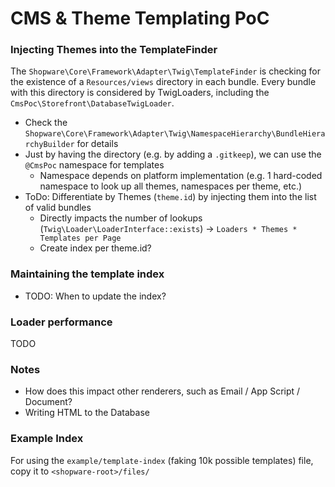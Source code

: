 # CMS & Theme Templating PoC

### Injecting Themes into the TemplateFinder 

The `Shopware\Core\Framework\Adapter\Twig\TemplateFinder` is checking for the existence of a `Resources/views` directory in each bundle. Every bundle with this directory is considered by TwigLoaders, including the `CmsPoc\Storefront\DatabaseTwigLoader`.
* Check the `Shopware\Core\Framework\Adapter\Twig\NamespaceHierarchy\BundleHierarchyBuilder` for details
* Just by having the directory (e.g. by adding a `.gitkeep`), we can use the `@CmsPoc` namespace for templates 
    * Namespace depends on platform implementation (e.g. 1 hard-coded namespace to look up all themes, namespaces per theme, etc.)
* ToDo: Differentiate by Themes (`theme.id`) by injecting them into the list of valid bundles
    * Directly impacts the number of lookups (`Twig\Loader\LoaderInterface::exists`) -> `Loaders * Themes * Templates per Page`
    * Create index per theme.id?

### Maintaining the template index
* TODO: When to update the index?

### Loader performance
TODO

### Notes
* How does this impact other renderers, such as Email / App Script / Document?
* Writing HTML to the Database

### Example Index
For using the `example/template-index` (faking 10k possible templates) file, copy it to `<shopware-root>/files/` 
